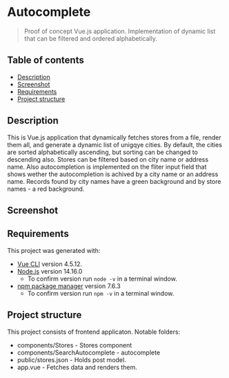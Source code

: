 # Autocomplete

> Proof of concept Vue.js application. Implementation of dynamic list that can be filtered and ordered alphabetically. 

## Table of contents
* [Description](#description)
* [Screenshot](#screenshot)
* [Requirements](#requirements)
* [Project structure](#project-structure)


## Description

This is Vue.js application that dynamically fetches stores from a file, render them all, and generate a dynamic list of unigqye cities. By default, the cities are sorted alphabetically ascending, but sorting can be changed to descending also. Stores can be filtered based on city name or address name. Also autocompletion is implemented on the fliter input field that shows wether the autocompletion is achived by a city name or an address name. Records found by city names have a green background and by store names - a red background.

## Screenshot



## Requirements

This project was generated with:
- [Vue CLI](https://cli.vuejs.org/) version 4.5.12.
- [Node.js](https://nodejs.org/download/release/latest-v14.x/) version 14.16.0
  - To confirm version run `node -v` in a terminal window.
- [npm package manager](https://www.npmjs.com/package/npm/v/7.6.3) version 7.6.3
  - To confirm version run `npm -v` in a terminal window.

## Project structure

This project consists of frontend applicaton.
Notable folders:
- components/Stores - Stores component
- components/SearchAutocomplete - autocomplete
- public/stores.json - Holds post model.
- app.vue - Fetches data and renders them.
